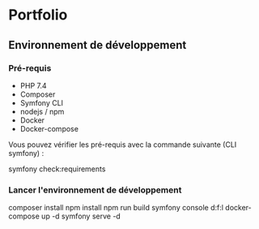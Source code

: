 # Portfolio

## Environnement de développement

### Pré-requis

* PHP 7.4
* Composer
* Symfony CLI
* nodejs / npm
* Docker
* Docker-compose

Vous pouvez vérifier les pré-requis avec la commande suivante (CLI symfony) :

symfony check:requirements

### Lancer l'environnement de développement

composer install
npm install
npm run build
symfony console d:f:l
docker-compose up -d
symfony serve -d

